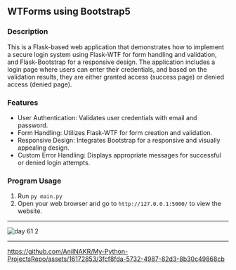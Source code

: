WTForms using Bootstrap5
------------------------------

### Description

This is a Flask-based web application that demonstrates how to implement a secure login system using Flask-WTF for form handling and validation, and Flask-Bootstrap for a responsive design. The application includes a login page where users can enter their credentials, and based on the validation results, they are either granted access (success page) or denied access (denied page).

### Features

-   User Authentication: Validates user credentials with email and password.
-   Form Handling: Utilizes Flask-WTF for form creation and validation.
-   Responsive Design: Integrates Bootstrap for a responsive and visually appealing design.
-   Custom Error Handling: Displays appropriate messages for successful or denied login attempts.

### Program Usage
1. Run `py main.py`
2. Open your web browser and go to `http://127.0.0.1:5000/` to view the website.

<hr>

![day 61 2](https://github.com/AnilNAKR/My-Python-ProjectsRepo/assets/16172853/cf51869b-b018-471b-b19b-f90c24af2d77)

<hr>

https://github.com/AnilNAKR/My-Python-ProjectsRepo/assets/16172853/3fcf8fda-5732-4987-82d3-8b30c49868cb





